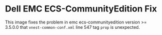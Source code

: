 # Dell EMC ECS-CommunityEdition Fix

This image fixes the problem in emc ecs-communityedition version >= 3.5.0.0 that
`vnest-common-conf.xml` line 547 tag `prop` is unexpected.
